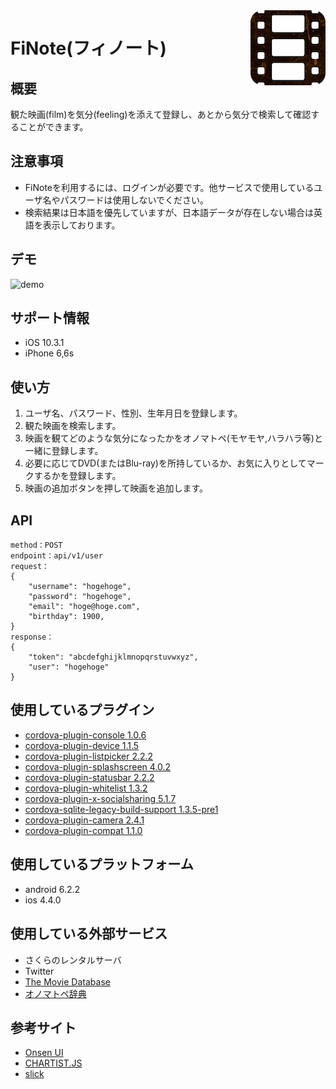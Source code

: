 <img src="icon.png" align="right" />

FiNote(フィノート)
====

## 概要

観た映画(film)を気分(feeling)を添えて登録し、あとから気分で検索して確認することができます。

## 注意事項
* FiNoteを利用するには、ログインが必要です。他サービスで使用しているユーザ名やパスワードは使用しないでください。
* 検索結果は日本語を優先していますが、日本語データが存在しない場合は英語を表示しております。

## デモ
![demo](https://github.com/kentaiwami/FiNote/blob/master/demo.gif)

## サポート情報
* iOS 10.3.1
* iPhone 6,6s

## 使い方
1. ユーザ名、パスワード、性別、生年月日を登録します。
2. 観た映画を検索します。
3. 映画を観てどのような気分になったかをオノマトペ(モヤモヤ,ハラハラ等)と一緒に登録します。
4. 必要に応じてDVD(またはBlu-ray)を所持しているか、お気に入りとしてマークするかを登録します。
5. 映画の追加ボタンを押して映画を追加します。


## API
```
method：POST
endpoint：api/v1/user
request：
{
    "username": "hogehoge",
    "password": "hogehoge",
    "email": "hoge@hoge.com",
    "birthday": 1900,
}
response：
{
    "token": "abcdefghijklmnopqrstuvwxyz",
    "user": "hogehoge"
}
```

## 使用しているプラグイン
* [cordova-plugin-console 1.0.6](https://www.npmjs.com/package/cordova-plugin-console)
* [cordova-plugin-device 1.1.5](https://www.npmjs.com/package/cordova-plugin-device)
* [cordova-plugin-listpicker 2.2.2](https://www.npmjs.com/package/cordova-plugin-listpicker)
* [cordova-plugin-splashscreen 4.0.2](https://www.npmjs.com/package/cordova-plugin-splashscreen)
* [cordova-plugin-statusbar 2.2.2](https://www.npmjs.com/package/cordova-plugin-statusbar)
* [cordova-plugin-whitelist 1.3.2](https://www.npmjs.com/package/cordova-plugin-whitelist)
* [cordova-plugin-x-socialsharing 5.1.7](https://www.npmjs.com/package/cordova-plugin-x-socialsharing)
* [cordova-sqlite-legacy-build-support 1.3.5-pre1](https://github.com/litehelpers/Cordova-sqlite-legacy-build-support)
* [cordova-plugin-camera 2.4.1](https://github.com/apache/cordova-plugin-camera)
* [cordova-plugin-compat 1.1.0](https://www.npmjs.com/package/cordova-plugin-compat)

## 使用しているプラットフォーム
* android 6.2.2
* ios 4.4.0

## 使用している外部サービス
* さくらのレンタルサーバ
* Twitter
* [The Movie Database](https://www.themoviedb.org)
* [オノマトペ辞典](http://sura-sura.com)

## 参考サイト
* [Onsen UI](https://onsen.io)
* [CHARTIST.JS](http://gionkunz.github.io/chartist-js/index.html)
* [slick](http://kenwheeler.github.io/slick/)

